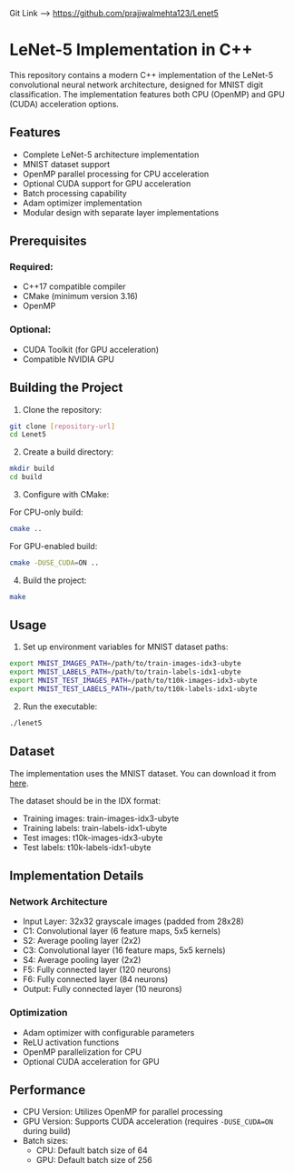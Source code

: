 Git Link --> https://github.com/prajjwalmehta123/Lenet5
# LeNet-5 Implementation in C++

This repository contains a modern C++ implementation of the LeNet-5 convolutional neural network architecture, designed for MNIST digit classification. The implementation features both CPU (OpenMP) and GPU (CUDA) acceleration options.

## Features

- Complete LeNet-5 architecture implementation
- MNIST dataset support
- OpenMP parallel processing for CPU acceleration
- Optional CUDA support for GPU acceleration
- Batch processing capability
- Adam optimizer implementation
- Modular design with separate layer implementations

## Prerequisites

### Required:
- C++17 compatible compiler
- CMake (minimum version 3.16)
- OpenMP

### Optional:
- CUDA Toolkit (for GPU acceleration)
- Compatible NVIDIA GPU

## Building the Project

1. Clone the repository:
```bash
git clone [repository-url]
cd Lenet5
```

2. Create a build directory:
```bash
mkdir build
cd build
```

3. Configure with CMake:

For CPU-only build:
```bash
cmake ..
```

For GPU-enabled build:
```bash
cmake -DUSE_CUDA=ON ..
```

4. Build the project:
```bash
make
```

## Usage

1. Set up environment variables for MNIST dataset paths:
```bash
export MNIST_IMAGES_PATH=/path/to/train-images-idx3-ubyte
export MNIST_LABELS_PATH=/path/to/train-labels-idx1-ubyte
export MNIST_TEST_IMAGES_PATH=/path/to/t10k-images-idx3-ubyte
export MNIST_TEST_LABELS_PATH=/path/to/t10k-labels-idx1-ubyte
```

2. Run the executable:
```bash
./lenet5
```

## Dataset

The implementation uses the MNIST dataset. You can download it from [here](https://www.kaggle.com/datasets/hojjatk/mnist-dataset?resource=download).

The dataset should be in the IDX format:
- Training images: train-images-idx3-ubyte
- Training labels: train-labels-idx1-ubyte
- Test images: t10k-images-idx3-ubyte
- Test labels: t10k-labels-idx1-ubyte

## Implementation Details

### Network Architecture
- Input Layer: 32x32 grayscale images (padded from 28x28)
- C1: Convolutional layer (6 feature maps, 5x5 kernels)
- S2: Average pooling layer (2x2)
- C3: Convolutional layer (16 feature maps, 5x5 kernels)
- S4: Average pooling layer (2x2)
- F5: Fully connected layer (120 neurons)
- F6: Fully connected layer (84 neurons)
- Output: Fully connected layer (10 neurons)

### Optimization
- Adam optimizer with configurable parameters
- ReLU activation functions
- OpenMP parallelization for CPU
- Optional CUDA acceleration for GPU

## Performance

- CPU Version: Utilizes OpenMP for parallel processing
- GPU Version: Supports CUDA acceleration (requires `-DUSE_CUDA=ON` during build)
- Batch sizes:
  - CPU: Default batch size of 64
  - GPU: Default batch size of 256
